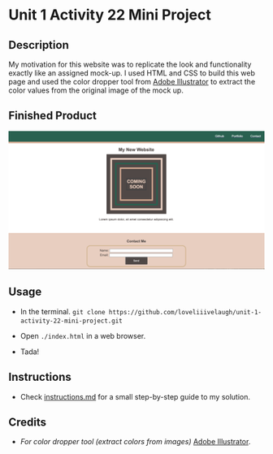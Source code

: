 # Unit 1 Activity 22 Mini Project

## Description

My motivation for this website was to replicate the look and functionality exactly like an assigned mock-up. I used HTML and CSS to build this web page and used the color dropper tool from [Adobe Illustrator](https://www.adobe.com/products/illustrator.html?sdid=KKQML&mv=search&s_kwcid=AL!3085!10!79645985794438!20541717517&ef_id=be28ec503b0719af3ce68c0c96acc8ce:G:s&msclkid=be28ec503b0719af3ce68c0c96acc8ce) to extract the color values from the original image of the mock up. 
## Finished Product

![Finished!](/assets/screenshot-finished.png)

## Usage

* In the terminal. `git clone https://github.com/loveliiivelaugh/unit-1-activity-22-mini-project.git`

* Open `./index.html` in a web browser.

* Tada!

## Instructions

- Check [instructions.md](/instructions.md) for a small step-by-step guide to my solution.

## Credits

* *For color dropper tool (extract colors from images)* [Adobe Illustrator](https://www.adobe.com/products/illustrator.html?sdid=KKQML&mv=search&s_kwcid=AL!3085!10!79645985794438!20541717517&ef_id=be28ec503b0719af3ce68c0c96acc8ce:G:s&msclkid=be28ec503b0719af3ce68c0c96acc8ce).